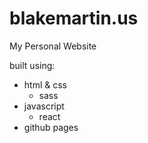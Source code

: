 # blakemartin.us

My Personal Website

built using:
- html & css
  - sass
- javascript
  - react
 - github pages
